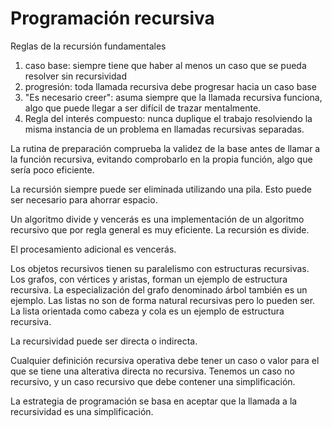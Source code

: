 # Programación recursiva
Reglas de la recursión fundamentales
1. caso base: siempre tiene que haber al menos un caso que se pueda resolver sin recursividad
2. progresión: toda llamada recursiva debe progresar hacia un caso base
3. "Es necesario creer": asuma siempre que la llamada recursiva funciona,
algo que puede llegar a ser difícil de trazar mentalmente.
4. Regla del interés compuesto: nunca duplique el trabajo resolviendo la 
misma instancia de un problema en llamadas recursivas separadas.

La rutina de preparación comprueba la validez de la base antes de llamar a la función recursiva, evitando comprobarlo en la propia función, algo que sería poco eficiente.

La recursión siempre puede ser eliminada utilizando una pila. Esto puede ser necesario para ahorrar espacio.

Un algoritmo divide y vencerás es una implementación de un algoritmo recursivo que por regla general es muy eficiente. La recursión es divide. 

El procesamiento adicional es vencerás.

Los objetos recursivos tienen su paralelismo con estructuras recursivas. Los grafos, con vértices y aristas, forman un ejemplo de estructura recursiva. 
La especialización del grafo denominado árbol también es un ejemplo. 
Las listas no son de forma natural recursivas pero lo pueden ser. La lista orientada como cabeza y cola es un ejemplo de estructura recursiva.

La recursividad puede ser directa o indirecta.

Cualquier definición recursiva operativa debe tener un caso o valor para el que se tiene una alterativa directa no recursiva. Tenemos un caso no recursivo, y un caso recursivo que debe contener una simplificación.

La estrategia de programación se basa en aceptar que la llamada a la recursividad es una simplificación. 



